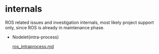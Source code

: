 # internals

ROS related issues and investigation internals, most likely project support only, since ROS is already in maintenance phase.

- Nodelet(intra-process)

	[ros_intraprocess.md](ros-intraprocess/ros_intraprocess.md)

